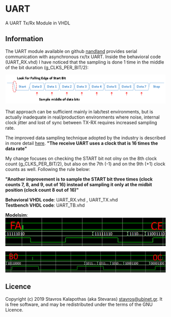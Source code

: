# UART

A UART Tx/Rx Module in VHDL

## Information

The UART module available on github [nandland](https://github.com/nandland/nandland/tree/master/UART/VHDL/source) provides serial communication with asynchronous rx/tx UART. Inside the behavioral code (UART_RX.vhd) I have noticed that the sampling is done 1 time in the middle of the bit duration (g_CLKS_PER_BIT/2):

![nandland](./uart_byte_sampling.png)

That approach can be sufficient mainly in lab/test environments, but is actually inadequate in real/production environments where noise, internal clock jitter and lost of sync between TX-RX requires increased sampling rate.

The improved data sampling technique adopted by the industry is described in more detail [here](https://www.maximintegrated.com/en/design/technical-documents/tutorials/2/2141.html).
**"The receive UART uses a clock that is 16 times the data rate"**

My change focuses on checking the START bit not olny on the 8th clock count (g_CLKS_PER_BIT/2), but also on the 7th (-1) and on the 9th (+1) clock counts as well. Following the rule below:

**"Another improvement is to sample the START bit three times (clock counts 7, 8, and 9, out of 16) instead of sampling it only at the midbit position (clock count 8 out of 16)"**

**Behavioral VHDL code**: UART_RX.vhd , UART_TX.vhd  
**Testbench VHDL code**: UART_TB.vhd  

**Modelsim**:  
![FACE](./face.jpg)

![B00C](./b00c.jpg)

## Licence

Copyright (c) 2019 Stavros Kalapothas (aka Stevaras) <stavros@ubinet.gr>.
It is free software, and may be redistributed under the terms of the GNU Licence.